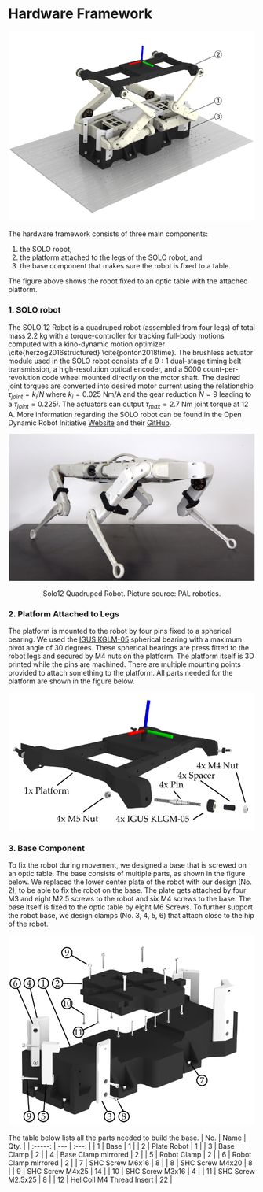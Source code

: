 # Hardware Framework

<p align="center">
  <img src="../images/solo_render_labelled.png" width="500"/>
</p>

The hardware framework consists of three main components: 
1. the SOLO robot,
2. the platform attached to the legs of the SOLO robot, and
3. the base component that makes sure the robot is fixed to a table.

The figure above shows the robot fixed to an optic table with the attached platform.

### 1. SOLO robot
The SOLO 12 Robot is a quadruped robot (assembled from four legs) of total mass $2.2$ kg with a torque-controller for tracking full-body motions computed with a kino-dynamic motion optimizer \cite{herzog2016structured} \cite{ponton2018time}. The brushless actuator module used in the SOLO robot consists of a $9:1$ dual-stage timing belt transmission, a high-resolution optical encoder, and a $5000$ count-per-revolution code wheel mounted directly on the motor shaft. The desired joint torques are converted into desired motor current using the relationship $\tau_{joint}=k_{i}iN$ where $k_{i}=0.025$ Nm/A and the gear reduction $N=9$ leading to a $\tau_{joint}=0.225i$. The actuators can output $\tau_{max}=2.7$ Nm joint torque at $12$ A. More information regarding the SOLO robot can be found in the Open Dynamic Robot Initiative [Website](https://open-dynamic-robot-initiative.github.io) and their [GitHub](https://github.com/open-dynamic-robot-initiative). 
<p align="center">
  <img src="../images/robot_solo12.png" width="500"/>  
</p>
<p align="center">Solo12 Quadruped Robot. Picture source: PAL robotics.</p>

### 2. Platform Attached to Legs
The platform is mounted to the robot by four pins fixed to a spherical bearing. We used the [IGUS KGLM-05](https://www.igus.eu/product/388?C=DE&L=en&artNr=KGLM-05) spherical bearing with a maximum pivot angle of 30 degrees. These spherical bearings are press fitted to the robot legs and secured by M4 nuts on the platform. The platform itself is 3D printed while the pins are machined. There are multiple mounting points provided to attach something to the platform. All parts needed for the platform are shown in the figure below.
<p align="center">
  <img src="../images/platform_design.png" width="500"/>  
</p>

### 3. Base Component
To fix the robot during movement, we designed a base that is screwed on an optic table. The base consists of multiple parts, as shown in the figure below. We replaced the lower center plate of the robot with our design (No. 2), to be able to fix the robot on the base. The plate gets attached by four M3 and eight M2.5 screws to the robot and six M4 screws to the base. The base itself is fixed to the optic table by eight M6 Screws. To further support the robot base, we design clamps (No. 3, 4, 5, 6) that attach close to the hip of the robot.
<p align="center">
  <img src="../images/base_design.png" width="500"/>  
</p>

The table below lists all the parts needed to build the base.
| No.           | Name      | Qty.  |
| :-----:       | ---     | :---: |
| 1  | Base | 1 |
| 2  | Plate Robot | 1  |
| 3 | Base Clamp | 2    |
| 4 | Base Clamp mirrored | 2   |
| 5 | Robot Clamp | 2   |
| 6 | Robot Clamp mirrored | 2  |
| 7 | SHC Screw M6x16 | 8   |
| 8 | SHC Screw M4x20 | 8   |
| 9 | SHC Screw M4x25 | 14  |
| 10 | SHC Screw M3x16 | 4  |
| 11 | SHC Screw M2.5x25 | 8  |
| 12 | HeliCoil M4 Thread Insert | 22   |
